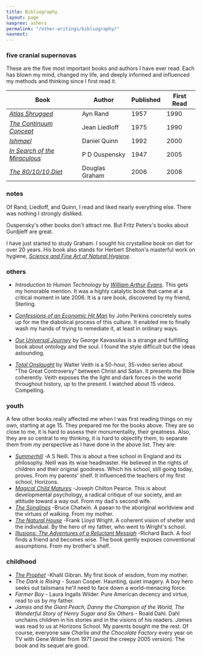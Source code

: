 ```yaml
---
title: Bibliography
layout: page
navprev: ashers
permalink: "/other-writings/bibliography/"
navnext: 
---
```


### five cranial supernovas

These are the five most important books and authors I have ever read. Each has blown my mind, changed my life, and deeply informed and influenced my methods and thinking since I first read it.

| Book | Author | Published | First Read |
| ---- | ---- | ---- | ---- |
| [_Atlas Shrugged_](https://www.amazon.com/gp/product/B00264ATU4?ie=UTF8&amp;tag=thedarknessco-20&amp;linkCode=as2&amp;camp=1789&amp;creative=9325&amp;creativeASIN=B00264ATU4) | Ayn Rand | 1957 | 1990 |
| [_The Continuum Concept_](https://www.amazon.com/gp/product/0201050714?ie=UTF8&amp;tag=thedarknessco-20&amp;linkCode=as2&amp;camp=1789&amp;creative=9325&amp;creativeASIN=0201050714) | Jean Liedloff | 1975 | 1990 |
| [_Ishmael_](https://www.amazon.com/gp/product/0553375407?ie=UTF8&amp;tag=thedarknessco-20&amp;linkCode=as2&amp;camp=1789&amp;creative=9325&amp;creativeASIN=0553375407) | Daniel Quinn | 1992 | 2000 |
| [_In Search of the Miraculous_](https://www.amazon.com/gp/product/0156007460?ie=UTF8&amp;tag=thedarknessco-20&amp;linkCode=as2&amp;camp=1789&amp;creative=9325&amp;creativeASIN=0156007460) | P D Ouspensky | 1947 | 2005 |
| [_The 80/10/10 Diet_](https://www.amazon.com/gp/product/1893831248?ie=UTF8&amp;tag=thedarknessco-20&amp;linkCode=as2&amp;camp=1789&amp;creative=9325&amp;creativeASIN=1893831248) | Douglas Graham | 2006 | 2008 |

### notes

Of Rand, Liedloff, and Quinn, I read and liked nearly everything else. There was nothing I strongly disliked.

Ouspensky's other books don't attract me. But Fritz Peters's books about Gurdjieff are great. 

I have just started to study Graham. I sought his crystalline book on diet for over 20 years. His book also stands for Herbert Shelton's masterful work on hygiene, [_Science and Fine Art of Natural Hygiene_](/nhs.pdf).

### others

- _Introduction to Human Technology_ by [_William Arthur Evans_](/blog/2009/08/william-arthur-evans/). This gets my honorable mention. It was a highly catalytic book that came at a critical moment in late 2006. It is a rare book, discovered by my friend, Sterling.

- [_Confessions of an Economic Hit Man_](https://www.amazon.com/dp/0452287081?tag=thedarknessco-20&amp;camp=14573&amp;creative=327641&amp;linkCode=as1&amp;creativeASIN=0452287081&amp;adid=1CKF7AZ7XHPKT5B97ZD5&amp;) by John Perkins concretely sums up for me the diabolical process of this culture. It enabled me to finally wash my hands of trying to remediate it, at least in ordinary ways.

- [_Our Universal Journey_](/f/journey.pdf) by George Kavassilas is a strange and fulfilling book about ontology and the soul. I found the style difficult but the ideas astounding.

- [_Total Onslaught_](https://www.youtube.com/watch?v=LTSKfXzdiuE&list=PL95B1BB23B7A3C795) by Walter Veith is a 50-hour, 35-video series about "The Great Controversy" between Christ and Satan. It presents the Bible coherently. Veith exposes the the light and dark forces in the world throughout history, up to the present. I watched about 15 videos. Compelling.

### youth

A few other books really affected me when I was first reading things on my own, starting at age 15. They prepared me for the books above. They are so close to me, it is hard to assess their monumentality, their greatness. Also, they are so central to my thinking, it is hard to objectify them, to separate them from my perspective as I have done in the above list. They are:

- [_Summerhill_](https://www.amazon.com/gp/product/0312141378?ie=UTF8&amp;tag=thedarknessco-20&amp;linkCode=as2&amp;camp=1789&amp;creative=9325&amp;creativeASIN=0312141378) -A S Neill. This is about a free school in England and its philosophy. Neill was its wise headmaster. He believed in the rights of children and their original goodness. Which his school, still going today, proves. From my parents' shelf. It influenced the teachers of my first school, Horizons.
- [_Magical Child Matures_](https://www.amazon.com/gp/product/0525243291?ie=UTF8&amp;tag=thedarknessco-20&amp;linkCode=as2&amp;camp=1789&amp;creative=9325&amp;creativeASIN=0525243291) -Joseph Chilton Pearce. This is about developmental psychology, a radical critique of our society, and an attitude toward a way out. From my dad's second wife.
- [_The Songlines_](https://www.amazon.com/gp/product/0140094296?ie=UTF8&amp;tag=thedarknessco-20&amp;linkCode=as2&amp;camp=1789&amp;creative=9325&amp;creativeASIN=0140094296) -Bruce Chatwin. A paean to the aboriginal worldview and the virtues of walking. From my mother.
- [_The Natural House_](https://www.amazon.com/gp/product/0818000074?ie=UTF8&amp;tag=thedarknessco-20&amp;linkCode=as2&amp;camp=1789&amp;creative=9325&amp;creativeASIN=0818000074) -Frank Lloyd Wright. A coherent vision of shelter and the individual. By the hero of my father, who went to Wright's school.
- [_Illusions: The Adventures of a Reluctant Messiah_](https://www.amazon.com/gp/product/0099427869?ie=UTF8&amp;tag=thedarknessco-20&amp;linkCode=as2&amp;camp=1789&amp;creative=9325&amp;creativeASIN=0099427869) -Richard Bach. A fool finds a friend and becomes wise. The book gently exposes conventional assumptions. From my brother's shelf.

### childhood

- [_The Prophet_](https://www.amazon.com/gp/product/0394404289?ie=UTF8&amp;tag=thedarknessco-20&amp;linkCode=as2&amp;camp=1789&amp;creative=9325&amp;creativeASIN=0394404289) -Khalil Gibran. My first book of wisdom, from my mother.
- _The Dark is Rising_ - Susan Cooper. Haunting, quiet imagery. A boy hero seeks out talismans he'll need to face down a world-menacing force.
- _Farmer Boy_ - Laura Ingalls Wilder. Pure American decency and virtue, read to us by my father.
- _James and the Giant Peach, Danny the Champion of the World, The Wonderful Story of Henry Sugar and Six Others_ - Roald Dahl. Dahl unchains children in his stories and in the visions of his readers. _James_ was read to us at Horizons School. My parents bought me the rest. Of course, everyone saw _Charlie and the Chocolate Factory_ every year on TV with Gene Wilder from 1971 (avoid the creepy 2005 version). The book and its sequel are good.
